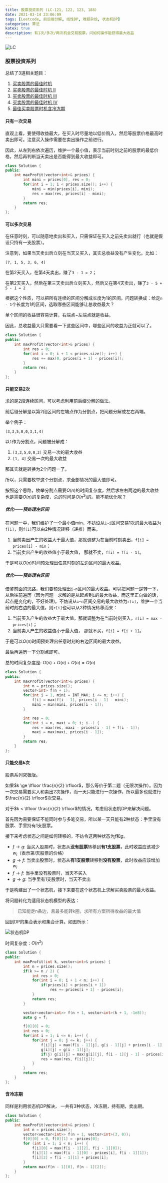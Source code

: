 ```yaml
---
title: 股票投资系列 (LC-121, 122, 123, 188)
date: 2021-03-14 23:06:09
tags: [Leetcode, 前后缀分解, 线性DP, 难题杂烩, 状态机DP]
categories: 算法
katex: true
description: 有1次/多次/两次机会交易股票，问如何操作能获得最大收益
---
```


![LC](/images/Leetcode.jpg)

<!--more-->

###  **股票投资系列**

总结了3道相关题目：
1. [买卖股票的最佳时机](https://leetcode-cn.com/problems/best-time-to-buy-and-sell-stock/)
2. [买卖股票的最佳时机 II](https://leetcode-cn.com/problems/best-time-to-buy-and-sell-stock-ii/)
3. [买卖股票的最佳时机 III](https://leetcode-cn.com/problems/best-time-to-buy-and-sell-stock-iii/)
4. [买卖股票的最佳时机 IV](https://leetcode-cn.com/problems/best-time-to-buy-and-sell-stock-iv/)
5. [最佳买卖股票时机含冷冻期](https://leetcode-cn.com/problems/best-time-to-buy-and-sell-stock-with-cooldown/)

#### **只有一次交易**

直观上看，要使得收益最大，在买入时尽量地以低价购入，然后等股票价格最高时卖出即可。注意买入操作需要在卖出操作之前进行。

因此，从左到右依次遍历，维护一个最小值，表示当前时刻之前的股票的最低价格，然后再判断当天卖出是否能得到最大收益即可。

```cpp
class Solution {
public:
    int maxProfit(vector<int>& prices) {
        int mini = prices[0], res = 0;
        for(int i = 1; i < prices.size(); i++) {
            mini = min(prices[i], mini);
            res = max(res, prices[i] - mini);
        }
        return res;
    }
};
```
#### **可以多次交易**

在任意时刻，可以随意地卖出和买入，只需保证在买入之前先卖出就行（也就是假设只持有一支股票）。

注意到，如果当天卖出后立刻在当天又买入，其实总收益没有产生变化。比如：

`[7, 1, 5, 3, 6, 4]`

在第2天买入，在第4天卖出，赚了`3 - 1 = 2`；

在第2天买入，然后在第三天卖出后立刻买入，然后又在第4天卖出，赚了`3 - 5 + 5 - 1 = 2`

根据这个性质，可以把所有连续的区间分解成长度为1的区间。问题转换成：给定`n - 1`个长度为1的区间，选取哪些区间能够让总收益最大？

单个区间的收益很容易计算，右端点$-$左端点就是收益。

因此，总收益最大只需要看一下这些区间中，哪些区间的收益为正就可以了。

```cpp
class Solution {
public:
    int maxProfit(vector<int>& prices) {
        int res = 0;
        for(int i = 0; i + 1 < prices.size(); i++) {
            res += max(0, prices[i + 1] - prices[i]);
        }
        return res;
    }
};
```

#### **只能交易2次**

求的是2段连续区间，可以考虑利用前后缀分解的做法。

前后缀分解是以第2段区间的左端点作为分割点，把问题分解成左右两端。

举个例子：

`[3,3,5,0,0,3,1,4]`

以`1`作为分割点，问题被分解成：

1. `[3,3,5,0,0,3]` 交易一次的最大收益
2. `[1, 4]` 交易一次的最大收益

那其实就是转换为2个问题一了。

所以，只需要枚举这个分割点，求全部情况的最大值即可。

按照这个思路，枚举分割点需要$O(n)$的时间复杂度，然后求左右两边的最大收益也是需要$O(n)$的复杂度，总的时间是$O(n^2)$的。能不能优化呢？


##### **优化——预处理左区间**

在问题一中，我们维护了一个最小值min，不妨设从`1~i`区间交易1次的最大收益为`f[i]`，则`f[i]`可以由2种情况转移（递推）而来。

1. 当前卖出产生的收益大于最大值，那就调整为在当前时刻卖出，`f[i] = prices[i] - min`；
2. 当前卖出产生的收益值小于最大值， 那就不卖，`f[i] = f[i - 1]`。

于是可以$O(n)$时间预处理出任意时刻的左边区间的最大收益。

##### **优化——预处理右区间**

借鉴前面的思路，我们要预处理出`i~n`区间的最大收益。可以把问题一逆转一下，从后往前遍历（因为问题一求解的是从起点到`i`的最大收益，而这里正向做的话，起点是变化的，不好处理)。不妨设从`i~n`区间交易的最大收益为`r[i]`，维护一个当前时刻右边的最大值，则`r[i]`也可以从2种情况转移而来：

1.  当前买入产生的收益大于最大值，那就调整为在当前时刻买入，`r[i] = max -prices[i]`；
2.  当前卖入产生的收益值小于最大值， 那就不买，`f[i] = f[i + 1]`。

于是可以$O(n)$时间预处理出任意时刻的右边区间的最大收益。


最后再遍历一下分割点即可。

总的时间复杂度是: $O(n) + O(n) + O(n) = O(n)$

```cpp
class Solution {
public:
    int maxProfit(vector<int>& prices) {
        int n = prices.size();
        vector<int> f(n + 1);
        for(int i = 1, mini = INT_MAX; i <= n; i++) {
            f[i] = max(f[i - 1], prices[i - 1] - mini);
            mini = min(mini, prices[i - 1]);
        }

        int res = 0;
        for(int i = n, maxi = 0; i; i--) {
            res = max(res, maxi - prices[i - 1] + f[i - 1]);
            maxi = max(maxi, prices[i - 1]);
        }
        return res;
    }
};
```


#### **只能交易k次**

股票系列究极版。

如果$k \ge \lfloor \frac{n}{2} \rfloor$，那么等价于第二题（无限次操作）。因为一次交易需要买入和卖出2次操作，而一天只能进行一次操作，所以最多也就进行$\frac{n}{2} \rfloor$次交易。

对于$k < \lfloor \frac{n}{2} \rfloor$的情况，考虑用状态机DP来解决问题。

首先因为需要保证不能同时参与多笔交易，所以某一天只能有2种状态：手里没有股票、手里持有1支股票。

接下来考虑状态之间是如何转移的，不妨令这两种状态为$f$和$g$。

 - $f \rightarrow g$: 当买入股票时，状态从**没有股票**转移到**有1支股票**，此时收益应该减少$w_i$（表示第$i$天股票的价格）
 - $g \rightarrow f$: 当卖出股票时，状态从**有1支股票**转移到**没有股票**，此时收益应该增加$w_i$
 - $f \rightarrow f$: 当手里没有股票时，当天不买入
 - $g \rightarrow g$: 当手里有1支股票时，当天不卖出

于是构建出了一个状态机，接下来要在这个状态机上求解买卖股票的最大收益。

将问题转化为适用状态机模型的表达：

> 已知能走n条边，且最多能转k圈，求所有方案所得收益的最大值

回到DP的集合表示和集合计算。如图所示：

![状态机DP](/images/LC-121/DP.png)

时间复杂度：$O(n^2)$
```cpp
class Solution {
public:
    int maxProfit(int k, vector<int>& prices) {
        int n = prices.size();
        if(k >= n / 2) {
            int res = 0;
            for(int i = 0; i + 1 < n; i++) {
                if(prices[i] < prices[i + 1]) 
                    res += prices[i + 1] - prices[i];
            }
            return res;
        }

        vector<vector<int>> f(n + 1, vector<int>(k + 1, -1e8));
        auto g = f;

        f[0][0] = 0;
        int res = 0;
        for(int i = 1; i <= n; i++) {
            for(int j = 0; j <= k; j++) {
                f[i][j] = max(f[i - 1][j], g[i - 1][j] + prices[i - 1]);
                g[i][j] = g[i - 1][j];
                if(j) g[i][j] = max(g[i][j], f[i - 1][j - 1] - prices[i - 1]);
                res = max(res, f[i][j]);
            }
        }
        return res;
    }
};
```
#### **含冷冻期**

同样是利用状态机DP解决， 一共有3种状态，冷冻期，持有期，卖出期。

```cpp
class Solution {
public:
    int maxProfit(vector<int>& prices) {
        int n = prices.size();
        vector<vector<int>> f(n + 1, vector<int>(3, 0));
        f[0][0] = 0, f[0][1] = -prices[0];
        for (int i = 1; i < n; i++) {
            f[i][0] = max(f[i - 1][2], f[i - 1][0]);
            f[i][1] = max(f[i - 1][0] - prices[i], f[i - 1][1]);
            f[i][2] = f[i - 1][1] + prices[i];
        }
        return max(f[n - 1][0], f[n - 1][2]);
    }
};
```
